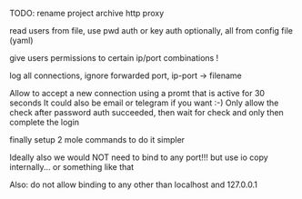 TODO: 
rename project
archive http proxy

read users from file, use pwd auth or key auth optionally, all from config file (yaml)

give users permissions to certain ip/port combinations !

log all connections, ignore forwarded port, ip-port -> filename

Allow to accept a new connection using a promt that is active for 30 seconds
It could also be email or telegram if you want :-)
Only allow the check after password auth succeeded, 
then wait for check and only then complete the login

finally setup 2 mole commands to do it simpler

Ideally also we would NOT need to bind to any port!!! but use io copy internally... or something like that

Also: do not allow binding to any other than localhost and 127.0.0.1

